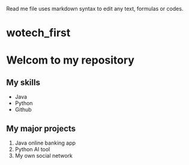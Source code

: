 Read me file uses markdown syntax to edit any text, formulas or codes.
# wotech_first
# Welcom to my repository
## My skills
- Java
- Python
- Github
## My major projects
1. Java online banking app
2. Python AI tool
3. My own social network

